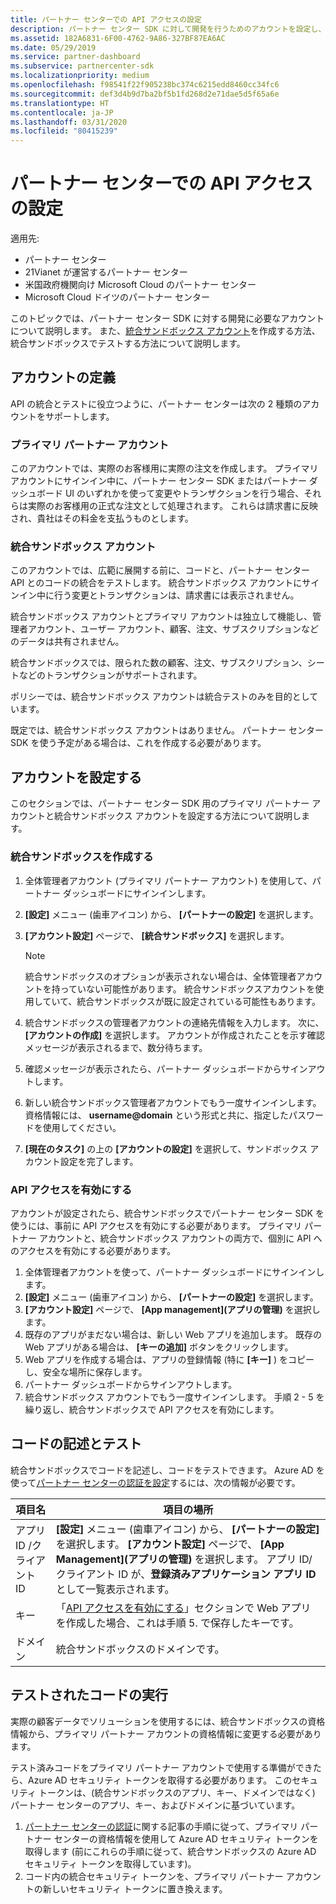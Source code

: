 ```yaml
---
title: パートナー センターでの API アクセスの設定
description: パートナー センター SDK に対して開発を行うためのアカウントを設定し、統合サンドボックスでテストします。
ms.assetid: 182A6831-6F00-4762-9A86-327BF87EA6AC
ms.date: 05/29/2019
ms.service: partner-dashboard
ms.subservice: partnercenter-sdk
ms.localizationpriority: medium
ms.openlocfilehash: f98541f22f905238bc374c6215edd8460cc34fc6
ms.sourcegitcommit: def3d4b9d7ba2bf5b1fd268d2e71dae5d5f65a6e
ms.translationtype: HT
ms.contentlocale: ja-JP
ms.lasthandoff: 03/31/2020
ms.locfileid: "80415239"
---
```

# <a name="set-up-api-access-in-partner-center"></a>パートナー センターでの API アクセスの設定

適用先:

- パートナー センター
- 21Vianet が運営するパートナー センター
- 米国政府機関向け Microsoft Cloud のパートナー センター
- Microsoft Cloud ドイツのパートナー センター

このトピックでは、パートナー センター SDK に対する開発に必要なアカウントについて説明します。 また、[統合サンドボックス アカウント](#integration-sandbox-account)を作成する方法、統合サンドボックスでテストする方法について説明します。

## <a name="account-definitions"></a>アカウントの定義

API の統合とテストに役立つように、パートナー センターは次の 2 種類のアカウントをサポートします。

### <a name="primary-partner-account"></a>プライマリ パートナー アカウント

このアカウントでは、実際のお客様用に実際の注文を作成します。 プライマリ アカウントにサインイン中に、パートナー センター SDK またはパートナー ダッシュボード UI のいずれかを使って変更やトランザクションを行う場合、それらは実際のお客様用の正式な注文として処理されます。 これらは請求書に反映され、貴社はその料金を支払うものとします。

### <a name="integration-sandbox-account"></a>統合サンドボックス アカウント

このアカウントでは、広範に展開する前に、コードと、パートナー センター API とのコードの統合をテストします。 統合サンドボックス アカウントにサインイン中に行う変更とトランザクションは、請求書には表示されません。

統合サンドボックス アカウントとプライマリ アカウントは独立して機能し、管理者アカウント、ユーザー アカウント、顧客、注文、サブスクリプションなどのデータは共有されません。

統合サンドボックスでは、限られた数の顧客、注文、サブスクリプション、シートなどのトランザクションがサポートされます。

ポリシーでは、統合サンドボックス アカウントは統合テストのみを目的としています。

既定では、統合サンドボックス アカウントはありません。 パートナー センター SDK を使う予定がある場合は、これを作成する必要があります。

## <a name="set-up-your-accounts"></a>アカウントを設定する

このセクションでは、パートナー センター SDK 用のプライマリ パートナー アカウントと統合サンドボックス アカウントを設定する方法について説明します。

### <a name="create-an-integration-sandbox"></a>統合サンドボックスを作成する

1. 全体管理者アカウント (プライマリ パートナー アカウント) を使用して、パートナー ダッシュボードにサインインします。
2. **[設定]** メニュー (歯車アイコン) から、 **[パートナーの設定]** を選択します。
3. **[アカウント設定]** ページで、 **[統合サンドボックス]** を選択します。

    >[!NOTE]
    >統合サンドボックスのオプションが表示されない場合は、全体管理者アカウントを持っていない可能性があります。 統合サンドボックスアカウントを使用していて、統合サンドボックスが既に設定されている可能性もあります。

4. 統合サンドボックスの管理者アカウントの連絡先情報を入力します。 次に、 **[アカウントの作成]** を選択します。 アカウントが作成されたことを示す確認メッセージが表示されるまで、数分待ちます。
5. 確認メッセージが表示されたら、パートナー ダッシュボードからサインアウトします。
6. 新しい統合サンドボックス管理者アカウントでもう一度サインインします。 資格情報には、 **username@domain** という形式と共に、指定したパスワードを使用してください。
7. **[現在のタスク]** の上の **[アカウントの設定]** を選択して、サンドボックス アカウント設定を完了します。

### <a name="enable-api-access"></a>API アクセスを有効にする

アカウントが設定されたら、統合サンドボックスでパートナー センター SDK を使うには、事前に API アクセスを有効にする必要があります。 プライマリ パートナー アカウントと、統合サンドボックス アカウントの両方で、個別に API へのアクセスを有効にする必要があります。

1. 全体管理者アカウントを使って、パートナー ダッシュボードにサインインします。
2. **[設定]** メニュー (歯車アイコン) から、 **[パートナーの設定]** を選択します。
3. **[アカウント設定]** ページで、 **[App management]\(アプリの管理\)** を選択します。
4. 既存のアプリがまだない場合は、新しい Web アプリを追加します。 既存の Web アプリがある場合は、 **[キーの追加]** ボタンをクリックします。
5. Web アプリを作成する場合は、アプリの登録情報 (特に **[キー]** ) をコピーし、安全な場所に保存します。
6. パートナー ダッシュボードからサインアウトします。
7. 統合サンドボックス アカウントでもう一度サインインします。 手順 2 - 5 を繰り返し、統合サンドボックスで API アクセスを有効にします。

## <a name="write-and-test-code"></a>コードの記述とテスト

統合サンドボックスでコードを記述し、コードをテストできます。 Azure AD を使って[パートナー センターの認証を設定](partner-center-authentication.md)するには、次の情報が必要です。

| 項目名 | 項目の場所 |
| --------- | ------------- |
| アプリ ID /クライアント ID | **[設定]** メニュー (歯車アイコン) から、 **[パートナーの設定]** を選択します。 **[アカウント設定]** ページで、 **[App Management]\(アプリの管理\)** を選択します。 アプリ ID/クライアント ID が、**登録済みアプリケーション アプリ ID** として一覧表示されます。 |
| キー | 「[API アクセスを有効にする](#enable-api-access)」セクションで Web アプリを作成した場合、これは手順 5. で保存したキーです。 |
| ドメイン | 統合サンドボックスのドメインです。 |

## <a name="run-tested-code"></a>テストされたコードの実行

実際の顧客データでソリューションを使用するには、統合サンドボックスの資格情報から、プライマリ パートナー アカウントの資格情報に変更する必要があります。

テスト済みコードをプライマリ パートナー アカウントで使用する準備ができたら、Azure AD セキュリティ トークンを取得する必要があります。 このセキュリティ トークンは、(統合サンドボックスのアプリ、キー、ドメインではなく) パートナー センターのアプリ、キー、およびドメインに基づいています。

1. [パートナー センターの認証](partner-center-authentication.md)に関する記事の手順に従って、プライマリ パートナー センターの資格情報を使用して Azure AD セキュリティ トークンを取得します (前にこれらの手順に従って、統合サンドボックスの Azure AD セキュリティ トークンを取得しています)。
2. コード内の統合セキュリティ トークンを、プライマリ パートナー アカウントの新しいセキュリティ トークンに置き換えます。